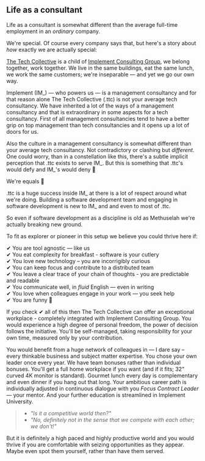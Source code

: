 ## Life as a consultant

Life as a consultant is somewhat different than the average full-time employment in an _ordinary_ company.

We're special. Of course every company says that, but here's a story about _how_ exactly we are actually special:

[The Tech Collective](https://www.linkedin.com/company/thetechcollective/) is a child of [Implement Consulting Group](https://www.linkedin.com/company/implement-consulting-group/), we belong together, work together. We live in the same buildings, eat the same lunch, we work the same customers; we're inseparable — and yet we go our own way.

Implement (IM_) — who powers us — is a management consultancy and for that reason alone The Tech Collective (.ttc) is not your average tech consultancy. We have inherited a lot of the ways of a management consultancy and that is extraordinary  in some aspects for a tech consultancy. First of all management consultancies tend to have a better grip on top management than tech consultancies and it opens up a lot of doors for us.

Also the culture in a management consultancy is somewhat different than your average tech consultancy. Not contradictory or clashing but _different_. One could worry, than in a constellation like this, there's a subtle implicit perception that .ttc exists to serve IM_. But this is something that .ttc's would defy and IM_'s would deny 🤣 

We're equals 💪 

.ttc is a huge success inside IM_ at there is a lot of respect around what we're doing. Building a software development team and engaging in software development is new to IM_ and and even to most of .ttc.

So even if software development as a discipline is old as Methuselah we're actually breaking new ground.

To fit as explorer or pioneer in this setup we believe you could thrive here if: 

✔︎ You are tool agnostic — like us<br/>
✔︎ You eat complexity for breakfast - software is your cutlery<br/>
✔︎ You love new technology – you are incorrigibly curious<br/>
✔︎ You can keep focus and contribute to a distributed team<br/>
✔︎ You leave a clear trace of your chain of thoughts - you are predictable and readable<br/>
✔︎ You communicate well, in _fluid_ English — even in writing<br/>
✔︎ You love when colleagues engage in your work — you seek help<br/>
✔︎ You are funny 🤣 

If you check ✔︎ all of this then The Tech Collective can offer an exceptional workplace - completely integrated with Implement Consulting Group. You would experience a high degree of personal freedom, the power of decision follows the initiative. You'll be self-managed, taking responsibility for your own time, measured only by your contribution.

You would benefit from a huge network of colleagues in — I dare say – every thinkable business and subject matter expertise. You chose your own leader once every year. We have team bonuses rather than individual bonuses. You'll get a full home workplace if you want (and if it fits; 32" curved 4K monitor is standard). Gourmet lunch every day is complementary and even dinner if you hang out that long. Your ambitious career path is individually adjusted in continuous dialogue with you _Focus Contract Leader_ — your mentor. And your further education is streamlined in Implement University. 

> - _"Is it a competitive world then?"_
> - _"No, definitely not in the sense that we compete with each other; we don't!"_ 

But it is definitely a high paced and highly productive world and you would thrive if you are comfortable with seizing opportunities as they appear. Maybe even spot them yourself, rather than have them served.
